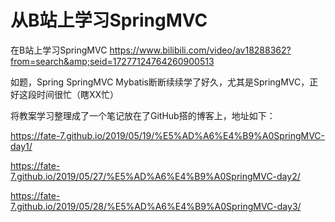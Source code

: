 # 从B站上学习SpringMVC

在B站上学习SpringMVC https://www.bilibili.com/video/av18288362?from=search&amp;seid=17277124764260900513

如题，Spring SpringMVC Mybatis断断续续学了好久，尤其是SpringMVC，正好这段时间很忙（瞎XX忙）

将教案学习整理成了一个笔记放在了GitHub搭的博客上，地址如下：

https://fate-7.github.io/2019/05/19/%E5%AD%A6%E4%B9%A0SpringMVC-day1/

https://fate-7.github.io/2019/05/27/%E5%AD%A6%E4%B9%A0SpringMVC-day2/

https://fate-7.github.io/2019/05/28/%E5%AD%A6%E4%B9%A0SpringMVC-day3/
